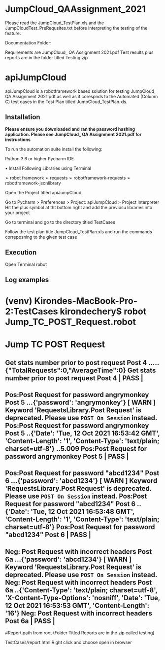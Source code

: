 # JumpCloud_QAAssignment_2021
Please read the JumpCloud_TestPlan.xls and the JumpCloudTest_PreRequsites.txt before interpreting the testing of the feature.

Documentation Folder:

Requirements are JumpCloud_ QA Assignment 2021.pdf
Test results plus reports are in the folder titled Testing.zip



# apiJumpCloud

apiJumpCloud is a robotframework based solution for testing JumpCloud_ QA Assignment 2021.pdf as well as it corespnds to the Automated (Column C) test cases in the Test Plan titled JumpCloud_TestPlan.xls.  

## Installation

**Please ensure you downloaded and ran the password hashing application. Please see JumpCloud_ QA Assignment 2021.pdf for instructions**

To run the automation suite install the following:

Python 3.6 or higher
Pycharm IDE

▪ Install Following Libraries using Terminal

➢ robot framework
➢ requests
➢ robotframework-requests
➢ robotframework-jsonlibrary

Open the Project titled apiJumpCloud

Go to Pycharm > Preferences > Project: apiJumpCloud > Project Interpreter
Hit the plus symbol at tht bottom right and add the previosu libraries into your project

Go to terminal and go to the directory titled TestCases

Follow the test plan title JumpCloud_TestPlan.xls and run the commands correposning to the given test case

## Execution

Open Terminal
robot <FileNmae>

## Log examples

(venv) Kirondes-MacBook-Pro-2:TestCases kirondechery$ robot Jump_TC_POST_Request.robot
==============================================================================
Jump TC POST Request                                                          
==============================================================================
Get stats number prior to post request Post 4                         .....{"TotalRequests":0,"AverageTime":0}
Get stats number prior to post request Post 4                         | PASS |
------------------------------------------------------------------------------
Pos:Post Request for password angrymonkey Post 5                      ...{'password': 'angrymonkey'}
[ WARN ] Keyword 'RequestsLibrary.Post Request' is deprecated. Please use `POST On Session` instead.
Pos:Post Request for password angrymonkey Post 5                      ..{'Date': 'Tue, 12 Oct 2021 16:53:42 GMT', 'Content-Length': '1', 'Content-Type': 'text/plain; charset=utf-8'}
..5.009
Pos:Post Request for password angrymonkey Post 5                      | PASS |
------------------------------------------------------------------------------
Pos:Post Request for password "abcd1234" Post 6                       ...{'password': 'abcd1234'}
[ WARN ] Keyword 'RequestsLibrary.Post Request' is deprecated. Please use `POST On Session` instead.
Pos:Post Request for password "abcd1234" Post 6                       ..{'Date': 'Tue, 12 Oct 2021 16:53:48 GMT', 'Content-Length': '1', 'Content-Type': 'text/plain; charset=utf-8'}
Pos:Post Request for password "abcd1234" Post 6                       | PASS |
------------------------------------------------------------------------------
Neg: Post Request with incorrect headers Post 6a                      ...{'password': 'abcd1234'}
[ WARN ] Keyword 'RequestsLibrary.Post Request' is deprecated. Please use `POST On Session` instead.
Neg: Post Request with incorrect headers Post 6a                      ..{'Content-Type': 'text/plain; charset=utf-8', 'X-Content-Type-Options': 'nosniff', 'Date': 'Tue, 12 Oct 2021 16:53:53 GMT', 'Content-Length': '16'}
Neg: Post Request with incorrect headers Post 6a                      | PASS |
------------------------------------------------------------------------------


#Report path from root (Folder Titled Reports are in the zip called testing)

TestCases/report.html
Right click and choose open in browser

